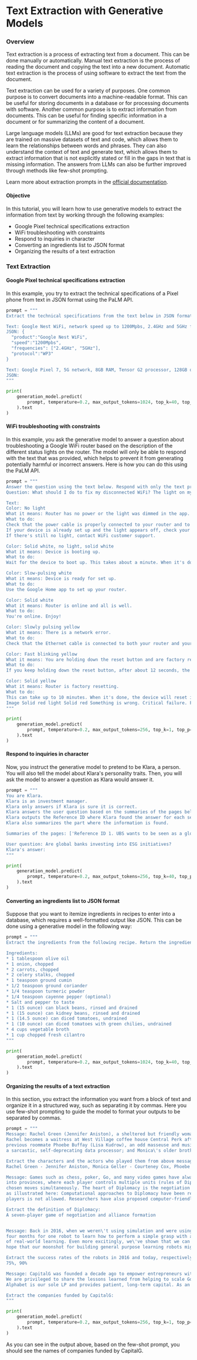 # Text Extraction with Generative Models

### Overview <a href="#overview" id="overview"></a>

Text extraction is a process of extracting text from a document. This can be done manually or automatically. Manual text extraction is the process of reading the document and copying the text into a new document. Automatic text extraction is the process of using software to extract the text from the document.

Text extraction can be used for a variety of purposes. One common purpose is to convert documents into a machine-readable format. This can be useful for storing documents in a database or for processing documents with software. Another common purpose is to extract information from documents. This can be useful for finding specific information in a document or for summarizing the content of a document.

Large language models (LLMs) are good for text extraction because they are trained on massive datasets of text and code, which allows them to learn the relationships between words and phrases. They can also understand the context of text and generate text, which allows them to extract information that is not explicitly stated or fill in the gaps in text that is missing information. The answers from LLMs can also be further improved through methods like few-shot prompting.

Learn more about extraction prompts in the [official documentation](https://cloud.google.com/vertex-ai/docs/generative-ai/text/extraction-prompts).

#### Objective <a href="#objective" id="objective"></a>

In this tutorial, you will learn how to use generative models to extract the information from text by working through the following examples:

* Google Pixel technical specifications extraction
* WiFi troubleshooting with constraints
* Respond to inquiries in character
* Converting an ingredients list to JSON format
* Organizing the results of a text extraction

### Text Extraction <a href="#text-extraction" id="text-extraction"></a>

#### Google Pixel technical specifications extraction <a href="#google-pixel-technical-specifications-extraction" id="google-pixel-technical-specifications-extraction"></a>

In this example, you try to extract the technical specifications of a Pixel phone from text in JSON format using the PaLM API.

```python
prompt = """
Extract the technical specifications from the text below in JSON format.

Text: Google Nest WiFi, network speed up to 1200Mpbs, 2.4GHz and 5GHz frequencies, WP3 protocol
JSON: {
  "product":"Google Nest WiFi",
  "speed":"1200Mpbs",
  "frequencies": ["2.4GHz", "5GHz"],
  "protocol":"WP3"
}

Text: Google Pixel 7, 5G network, 8GB RAM, Tensor G2 processor, 128GB of storage, Lemongrass
JSON:
"""

print(
    generation_model.predict(
        prompt, temperature=0.2, max_output_tokens=1024, top_k=40, top_p=0.8
    ).text
)
```

#### WiFi troubleshooting with constraints <a href="#wifi-troubleshooting-with-constraints" id="wifi-troubleshooting-with-constraints"></a>

In this example, you ask the generative model to answer a question about troubleshooting a Google WiFi router based on the description of the different status lights on the router. The model will only be able to respond with the text that was provided, which helps to prevent it from generating potentially harmful or incorrect answers. Here is how you can do this using the PaLM API.

```python
prompt = """
Answer the question using the text below. Respond with only the text provided.
Question: What should I do to fix my disconnected WiFi? The light on my Google WiFi router is yellow and blinking slowly.

Text:
Color: No light
What it means: Router has no power or the light was dimmed in the app.
What to do:
Check that the power cable is properly connected to your router and to a working wall outlet.
If your device is already set up and the light appears off, check your light brightness settings in the app.
If there's still no light, contact WiFi customer support.

Color: Solid white, no light, solid white
What it means: Device is booting up.
What to do:
Wait for the device to boot up. This takes about a minute. When it's done, it will slowly pulse white, letting you know it's ready for setup.

Color: Slow-pulsing white
What it means: Device is ready for set up.
What to do:
Use the Google Home app to set up your router.

Color: Solid white
What it means: Router is online and all is well.
What to do:
You're online. Enjoy!

Color: Slowly pulsing yellow
What it means: There is a network error.
What to do:
Check that the Ethernet cable is connected to both your router and your modem and both devices are turned on. You might need to unplug and plug in each device again.

Color: Fast blinking yellow
What it means: You are holding down the reset button and are factory resetting this device.
What to do:
If you keep holding down the reset button, after about 12 seconds, the light will turn solid yellow. Once it is solid yellow, let go of the factory reset button.

Color: Solid yellow
What it means: Router is factory resetting.
What to do:
This can take up to 10 minutes. When it's done, the device will reset itself and start pulsing white, letting you know it's ready for setup.
Image Solid red light Solid red Something is wrong. Critical failure. Factory reset the router. If the light stays red, contact WiFi customer support.
"""

print(
    generation_model.predict(
        prompt, temperature=0.2, max_output_tokens=256, top_k=1, top_p=0.8
    ).text
)
```

#### Respond to inquiries in character <a href="#respond-to-inquiries-in-character" id="respond-to-inquiries-in-character"></a>

Now, you instruct the generative model to pretend to be Klara, a person. You will also tell the model about Klara's personality traits. Then, you will ask the model to answer a question as Klara would answer it.

```python
prompt = """
You are Klara.
Klara is an investment manager.
Klara only answers if Klara is sure it is correct.
Klara answers the user question based on the summaries of the pages below.
Klara outputs the Reference ID where Klara found the answer for each sentence in the answer.
Klara also summarizes the part where the information is found.

Summaries of the pages: ['Reference ID 1. UBS wants to be seen as a global bank with Swiss roots, not just a European bank . New board chairman Colm Kelleher and CEO Ralph Hamers have held a series of meetings with influential U.S. fund managers to increase their stakes in the bank . UBS is one of the most valuable European banks with a price-to-book ratio of 1 .', 'Reference ID 2. Credit Suisse sells 30 percent stake in Swiss asset manager Energy Infrastructure Partners . EIP specializes in long-term equity investments for large-scale renewable and energy infrastructure assets . The transaction may be part of an ongoing effort by the Swiss bank to further close the capital gap .', 'Reference ID 3. Saudi Arabia's Crown Prince Mohammed bin Salman is preparing to invest in Credit Suisse Group AGs investment bank . Prince Mohammed would inject about $500 million in the spinoff of CS First Boston . Other investors could include former Barclays chief Bob Diamonds Atlas Merchant Capital . Saudi National Bank already has a 9. 9 percent stake in the troubled Swiss institution .', 'Reference ID 4. US-based Apollo Global Management is among a group of financial firms in talks with Credit Suisse about a stake in the revamped investment bank . The Wall Street Journal has reported that Apollo is also said to be interested in investing in CS First Boston . The investment banks investment banking division is set to be spun off into a new unit .', 'Reference ID 5. Geneva-based private bank Pictet has signed up a new team in its billion-dollar private market investment business . Edmund Buckley, Nikolaus Hubmann, Sean Howard, Jan Dreesen and Hugo Hickson will work in the area of direct investments in private equity in the future . The commitment of Buckleys team can be seen as a coup for Pictet partner Elif Aktuğ .', 'Reference ID 6. UBS wants to be seen as a global bank with Swiss roots, not just a European bank . New board chairman Colm Kelleher and CEO Ralph Hamers have held a series of meetings with influential U.S. fund managers to increase their stakes in the bank . UBS is one of the most valuable European banks with a price-to-book ratio of 1 .', 'Reference ID 7. US-based Apollo Global Management is among a group of financial firms in talks with Credit Suisse about a stake in the revamped investment bank . The Wall Street Journal has reported that Apollo is also said to be interested in investing in CS First Boston . The investment banks investment banking division is set to be spun off into a new unit .', 'Reference ID 8. Luxembourg-based Apex subsidiary European Depositary Bank (EDB) and securitization specialist Gentwo enter into partnership . EDB and Gentwo will offer paying agent and banking services to third-party investors around the world . Gentwo develops platforms for asset managers, banks, family offices, and venture capitalists .', 'Reference ID 9. SNB has been pursuing plans to acquire stakes in European and American financial institutions for some time . Credit Suisse, Julius Baer, Standard Chartered and the Asian DBS Group have also been mentioned as possible targets .', 'Reference ID 10. Zuercher Kantonalbank is aiming to expand its private banking business, including abroad . CEO Urs Baumann sees Credit Suisse as a reliable partner for the state-owned bank . Baumann will continue to focus on reducing the banks dependence on the interest differential business in an attempt to diversify its business .']

User question: Are global banks investing into ESG initiatives?
Klara's answer:
"""

print(
    generation_model.predict(
        prompt, temperature=0.2, max_output_tokens=256, top_k=40, top_p=0.8
    ).text
)
```

#### Converting an ingredients list to JSON format <a href="#converting-an-ingredients-list-to-json-format" id="converting-an-ingredients-list-to-json-format"></a>

Suppose that you want to itemize ingredients in recipes to enter into a database, which requires a well-formatted output like JSON. This can be done using a generative model in the following way:

```python
prompt = """
Extract the ingredients from the following recipe. Return the ingredients in JSON format with keys: ingredient, quantity, type.

Ingredients:
* 1 tablespoon olive oil
* 1 onion, chopped
* 2 carrots, chopped
* 2 celery stalks, chopped
* 1 teaspoon ground cumin
* 1/2 teaspoon ground coriander
* 1/4 teaspoon turmeric powder
* 1/4 teaspoon cayenne pepper (optional)
* Salt and pepper to taste
* 1 (15 ounce) can black beans, rinsed and drained
* 1 (15 ounce) can kidney beans, rinsed and drained
* 1 (14.5 ounce) can diced tomatoes, undrained
* 1 (10 ounce) can diced tomatoes with green chilies, undrained
* 4 cups vegetable broth
* 1 cup chopped fresh cilantro
"""

print(
    generation_model.predict(
        prompt, temperature=0.2, max_output_tokens=1024, top_k=40, top_p=0.8
    ).text
)
```

#### Organizing the results of a text extraction <a href="#organizing-the-results-of-a-text-extraction" id="organizing-the-results-of-a-text-extraction"></a>

In this section, you extract the information you want from a block of text and organize it in a structured way, such as separating it by commas. Here you use few-shot prompting to guide the model to format your outputs to be separated by commas.

```python
prompt = """
Message: Rachel Green (Jennifer Aniston), a sheltered but friendly woman, flees her wedding day and wealthy yet unfulfilling life and finds childhood friend Monica Geller (Courteney Cox), a tightly wound but caring chef.
Rachel becomes a waitress at West Village coffee house Central Perk after she moves into Monica\'s apartment above Central Perk and joins Monica\'s group of single friends in their mid-20s:
previous roommate Phoebe Buffay (Lisa Kudrow), an odd masseuse and musician; neighbor Joey Tribbiani (Matt LeBlanc), a dim-witted yet loyal struggling actor; Joey\'s roommate Chandler Bing (Matthew Perry),
a sarcastic, self-deprecating data processor; and Monica\'s older brother and Chandler\'s college roommate Ross Geller (David Schwimmer), a sweet-natured but insecure paleontologist.

Extract the characters and the actors who played them from above message:
Rachel Green - Jennifer Aniston, Monica Geller - Courteney Cox, Phoebe Buffay - Lisa Kudrow, Joey Tribbiani - Matt LeBlanc, Chandler Bing - Matthew Perry, Ross Geller - David Schwimmer

Message: Games such as chess, poker, Go, and many video games have always been fertile ground for AI research. Diplomacy is a seven-player game of negotiation and alliance formation, played on an old map of Europe partitioned
into provinces, where each player controls multiple units (rules of Diplomacy). In the standard version of the game, called Press Diplomacy, each turn includes a negotiation phase, after which all players reveal their
chosen moves simultaneously. The heart of Diplomacy is the negotiation phase, where players try to agree on their next moves. For example, one unit may support another unit, allowing it to overcome resistance by other units,
as illustrated here: Computational approaches to Diplomacy have been researched since the 1980s, many of which were explored on a simpler version of the game called No-Press Diplomacy, where strategic communication between
players is not allowed. Researchers have also proposed computer-friendly negotiation protocols, sometimes called \342\200\234Restricted-Press\342\200\235.

Extract the definition of Diplomacy:
A seven-player game of negotiation and alliance formation


Message: Back in 2016, when we weren\'t using simulation and were using a small lab-configuration of industrial robots to learn how to grasp small objects like toys, keys and everyday household items, it took the equivalent of
four months for one robot to learn how to perform a simple grasp with a 75%% success rate. Today, a single robot learns how to perform a complex task such as opening doors with a 90%% success rate with less than a day
of real-world learning. Even more excitingly, we\'ve shown that we can build on the algorithms and learnings from door opening and apply them to a new task: straightening up chairs in our cafes. This progress gives us
hope that our moonshot for building general purpose learning robots might just be possible.

Extract the success rates of the robots in 2016 and today, respectively:
75%, 90%

Message: CapitalG was founded a decade ago to empower entrepreneurs with Alphabet and Google\'s unparalleled expertise in growth.
We are privileged to share the lessons learned from helping to scale Google, Stripe, Airbnb, CrowdStrike, Databricks, and Zscaler with the next wave of generational tech companies-perhaps including yours.
Alphabet is our sole LP and provides patient, long-term capital. As an independent growth fund, our priorities align with our entrepreneurs. CapitalG companies have achieved product-market fit and are ready to scale. We maintain a small, concentrated portfolio so every company receives substantial capital and hands-on support.

Extract the companies funded by CapitalG:
"""

print(
    generation_model.predict(
        prompt, temperature=0.2, max_output_tokens=256, top_k=1, top_p=0.8
    ).text
)
```

As you can see in the output above, based on the few-shot prompt, you should see the names of companies funded by CapitalG.
